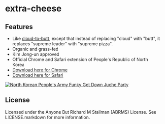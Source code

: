 # extra-cheese

## Features
* Like [cloud-to-butt](), except that instead of replacing "cloud" with "butt", it replaces "supreme leader" with "supreme pizza".
* Organic and grass-fed
* Kim Jong-un approved
* Official Chrome and Safari extension of People's Republic of North Korea
* [Download here for Chrome](https://github.com/jpteti/extra-cheese/blob/master/extra-cheese.crx)
* [Download here for Safari](https://github.com/jpteti/extra-cheese/blob/master/extra-cheese.safariextz)

[![North Korean People's Army Funky Get Down Juche Party](https://raw.github.com/jpteti/extra-cheese/master/video-shot.png)](https://www.youtube.com/watch?v=lwoSFQb5HVkg)


## License
Licensed under the Anyone But Richard M Stallman (ABRMS) License. See LICENSE.markdown for more information.